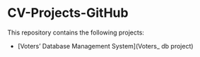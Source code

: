 # CV-Projects-GitHub
 
This repository contains the following projects:
* [Voters’ Database Management System](Voters_ db project)


